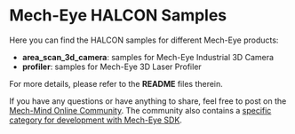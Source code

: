 # Mech-Eye HALCON Samples

Here you can find the HALCON samples for different Mech-Eye products:

- **area_scan_3d_camera**: samples for Mech-Eye Industrial 3D Camera
- **profiler**: samples for Mech-Eye 3D Laser Profiler

For more details, please refer to the **README** files therein.

If you have any questions or have anything to share, feel free to post on the [Mech-Mind Online Community](https://community.mech-mind.com/). The community also contains a [specific category for development with Mech-Eye SDK](https://community.mech-mind.com/c/mech-eye-sdk-development/19).
